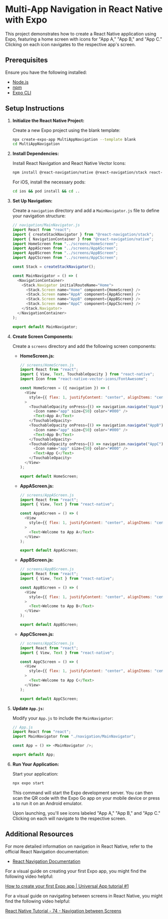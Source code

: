# Multi-App Navigation in React Native with Expo

This project demonstrates how to create a React Native application using Expo, featuring a home screen with icons for "App A," "App B," and "App C." Clicking on each icon navigates to the respective app's screen.

## Prerequisites

Ensure you have the following installed:

- [Node.js](https://nodejs.org/)
- [npm](https://www.npmjs.com/)
- [Expo CLI](https://docs.expo.dev/get-started/installation/)

## Setup Instructions

1. **Initialize the React Native Project:**

   Create a new Expo project using the blank template:

   ```bash
   npx create-expo-app MultiAppNavigation --template blank
   cd MultiAppNavigation
   ```

2. **Install Dependencies:**

   Install React Navigation and React Native Vector Icons:

   ```bash
   npm install @react-navigation/native @react-navigation/stack react-native-vector-icons
   ```

   For iOS, install the necessary pods:

   ```bash
   cd ios && pod install && cd ..
   ```

3. **Set Up Navigation:**

   Create a `navigation` directory and add a `MainNavigator.js` file to define your navigation structure:

   ```javascript
   // navigation/MainNavigator.js
   import React from "react";
   import { createStackNavigator } from "@react-navigation/stack";
   import { NavigationContainer } from "@react-navigation/native";
   import HomeScreen from "../screens/HomeScreen";
   import AppAScreen from "../screens/AppAScreen";
   import AppBScreen from "../screens/AppBScreen";
   import AppCScreen from "../screens/AppCScreen";

   const Stack = createStackNavigator();

   const MainNavigator = () => (
     <NavigationContainer>
       <Stack.Navigator initialRouteName="Home">
         <Stack.Screen name="Home" component={HomeScreen} />
         <Stack.Screen name="AppA" component={AppAScreen} />
         <Stack.Screen name="AppB" component={AppBScreen} />
         <Stack.Screen name="AppC" component={AppCScreen} />
       </Stack.Navigator>
     </NavigationContainer>
   );

   export default MainNavigator;
   ```

4. **Create Screen Components:**

   Create a `screens` directory and add the following screen components:

   - **HomeScreen.js:**

     ```javascript
     // screens/HomeScreen.js
     import React from "react";
     import { View, Text, TouchableOpacity } from "react-native";
     import Icon from "react-native-vector-icons/FontAwesome";

     const HomeScreen = ({ navigation }) => (
       <View
         style={{ flex: 1, justifyContent: "center", alignItems: "center" }}
       >
         <TouchableOpacity onPress={() => navigation.navigate("AppA")}>
           <Icon name="app" size={50} color="#000" />
           <Text>App A</Text>
         </TouchableOpacity>
         <TouchableOpacity onPress={() => navigation.navigate("AppB")}>
           <Icon name="app" size={50} color="#000" />
           <Text>App B</Text>
         </TouchableOpacity>
         <TouchableOpacity onPress={() => navigation.navigate("AppC")}>
           <Icon name="app" size={50} color="#000" />
           <Text>App C</Text>
         </TouchableOpacity>
       </View>
     );

     export default HomeScreen;
     ```

   - **AppAScreen.js:**

     ```javascript
     // screens/AppAScreen.js
     import React from "react";
     import { View, Text } from "react-native";

     const AppAScreen = () => (
       <View
         style={{ flex: 1, justifyContent: "center", alignItems: "center" }}
       >
         <Text>Welcome to App A</Text>
       </View>
     );

     export default AppAScreen;
     ```

   - **AppBScreen.js:**

     ```javascript
     // screens/AppBScreen.js
     import React from "react";
     import { View, Text } from "react-native";

     const AppBScreen = () => (
       <View
         style={{ flex: 1, justifyContent: "center", alignItems: "center" }}
       >
         <Text>Welcome to App B</Text>
       </View>
     );

     export default AppBScreen;
     ```

   - **AppCScreen.js:**

     ```javascript
     // screens/AppCScreen.js
     import React from "react";
     import { View, Text } from "react-native";

     const AppCScreen = () => (
       <View
         style={{ flex: 1, justifyContent: "center", alignItems: "center" }}
       >
         <Text>Welcome to App C</Text>
       </View>
     );

     export default AppCScreen;
     ```

5. **Update `App.js`:**

   Modify your `App.js` to include the `MainNavigator`:

   ```javascript
   // App.js
   import React from "react";
   import MainNavigator from "./navigation/MainNavigator";

   const App = () => <MainNavigator />;

   export default App;
   ```

6. **Run Your Application:**

   Start your application:

   ```bash
   npx expo start
   ```

   This command will start the Expo development server. You can then scan the QR code with the Expo Go app on your mobile device or press `a` to run it on an Android emulator.

   Upon launching, you'll see icons labeled "App A," "App B," and "App C." Clicking on each will navigate to the respective screen.

## Additional Resources

For more detailed information on navigation in React Native, refer to the official React Navigation documentation:

- [React Navigation Documentation](https://reactnavigation.org/docs/getting-started/)

For a visual guide on creating your first Expo app, you might find the following video helpful:

[How to create your first Expo app | Universal App tutorial #1](https://www.youtube.com/watch?v=m1-bc53EGh8&utm_source=chatgpt.com)

For a visual guide on navigating between screens in React Native, you might find the following video helpful:

[React Native Tutorial - 74 - Navigation between Screens](https://www.youtube.com/watch?v=CZcyZ1uF4g8)
